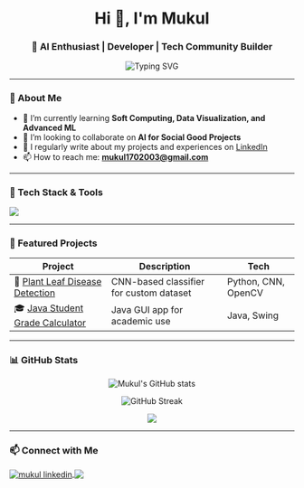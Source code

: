 <h1 align="center">Hi 👋, I'm Mukul </h1>
<h3 align="center">🚀 AI Enthusiast | Developer | Tech Community Builder</h3>

<p align="center">
  <img src="https://readme-typing-svg.herokuapp.com?font=Fira+Code&duration=3000&pause=1000&center=true&vCenter=true&width=435&lines=B.Tech+in+CSE+(AI);Co-Organizer+@+GDG+on+Campus;AI+%7C+ML+%7C+Data+Science;EcoDose+AI+Founder;Tech+Speaker+%26+Event+Host" alt="Typing SVG" />
</p>

---

### 🧠 About Me

- 🌱 I’m currently learning **Soft Computing, Data Visualization, and Advanced ML**
- 👯 I’m looking to collaborate on **AI for Social Good Projects**
- 📝 I regularly write about my projects and experiences on [LinkedIn](https://www.linkedin.com/in/mukul-mehta-12a6942a3/)
- 📫 How to reach me: **mukul1702003@gmail.com**

---

### 💼 Tech Stack & Tools

<p align="left">
  <img src="https://skillicons.dev/icons?i=python,java,r,vscode,github,git,linux,html,css,jupyter,tensorflow,pytorch,opencv" />
</p>

---

### 📌 Featured Projects

| Project | Description | Tech |
|--------|-------------|------|
| 🔬 [Plant Leaf Disease Detection](https://github.com/Muku2003-code/Plant-Leaf-Disease-Detection) | CNN-based classifier for custom dataset | Python, CNN, OpenCV |
| 🎓 [Java Student Grade Calculator](https://github.com/Muku2003-code/Java-Student-Grade-Calculator) | Java GUI app for academic use | Java, Swing |

---

### 📊 GitHub Stats

<p align="center">
  <img src="https://github-readme-stats.vercel.app/api?username=Muku2003-code&show_icons=true&theme=radical" alt="Mukul's GitHub stats" />
</p>

<p align="center">
  <img src="https://github-readme-streak-stats.herokuapp.com/?user=Muku2003-code&theme=radical" alt="GitHub Streak" />
</p>

<p align="center">
  <img src="https://github-readme-stats.vercel.app/api/top-langs/?username=Muku2003-code&layout=compact&theme=radical" />
</p>

---

### 📫 Connect with Me

<p align="left">
  <a href="https://www.linkedin.com/in/mukul-mehta-12a6942a3/" target="blank">
    <img align="center" src="https://skillicons.dev/icons?i=linkedin" alt="mukul linkedin"/>
  </a>
  <a href="mailto:mukul1702003@gmail.com">
    <img align="center" src="https://img.shields.io/badge/Gmail-D14836?style=for-the-badge&logo=gmail&logoColor=white" />
  </a>
</p>

